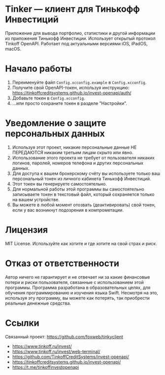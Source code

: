 # Tinker — клиент для Тинькофф Инвестиций

Приложение для вывода портфолио, статистики и другой информации из приложения Тинькофф Инвестиции. Использует открытый протокол Tinkoff OpenAPI. Работает под актуальными версиями iOS, iPadOS, macOS.

# Начало работы

1. Переименуйте файл `Config.xcconfig.example` в `Config.xcconfig`.
2. Получите свой OpenAPI-токен, используя инструкцию: https://tinkoffcreditsystems.github.io/invest-openapi/auth/
3. Добавьте токен в `Config.xcconfig`.
4. ...или просто сохраните токен в разделе "Настройки".

# Уведомление о защите персональных данных

1. Используя этот проект, никакие персональные данные НЕ ПЕРЕДАЮТСЯ никаким третьим лицам скрыто или явно.
2. Использование этого проекта не требует от пользователя никаких логинов, паролей, номеров телефона и других персональных данных.
3. Для доступа к вашем брокерскому счёту вы используете только ваш персональный токен из личного кабинета Тинькофф Инвестиций.
4. Этот токен вы генерируете самостоятельно.
5. Для нормальной работы этой программы вы самостоятельно записываете токен в текстовый файл, который сохраняется только на вашем устройстве.
6. Вы можете в любой момент отозвать (деактивировать) свой токен, если у вас возникнут подозрения в компрометации.

# Лицензия

MIT License. Используйте как хотите и где хотите на свой страх и риск.

# Отказ от ответственности

Автор ничего не гарантирует и не отвечает ни за какие финансовые потери и риски пользователя, связанные с использованием этой программы. Программа разработана в образовательных целях, для обучения программированию и изучения языка Swift. Несмотря на это, используя эту программу, вы можете как потерять, так приобрести реальные денежные средства.

# Ссылки

Связанный проект: https://github.com/foxweb/tinkyclient

- https://www.tinkoff.ru/invest/
- https://www.tinkoff.ru/invest/web-terminal/
- https://github.com/TinkoffCreditSystems/invest-openapi/
- https://tinkoffcreditsystems.github.io/invest-openapi/
- https://t.me/tinkoffinvestopenapi
